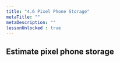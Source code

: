 ```yaml
---
title: "4.6 Pixel Phone Storage"
metaTitle: ""
metaDescription: ""
lessonUnlocked : true
---
```



## Estimate pixel phone storage 


<YoutubeView id="UAjHAzNPilU"/>